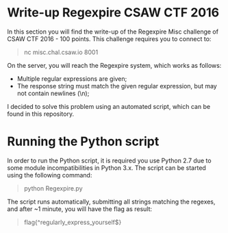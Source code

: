# Write-up Regexpire CSAW CTF 2016
In this section you will find the write-up of the Regexpire Misc challenge of CSAW CTF 2016 - 100 points.
This challenge requires you to connect to:

> nc misc.chal.csaw.io 8001

On the server, you will reach the Regexpire system, which works as follows:
* Multiple regular expressions are given;
* The response string must match the given regular expression, but may not contain newlines (\n);

I decided to solve this problem using an automated script, which can be found in this repository.

# Running the Python script
In order to run the Python script, it is required you use Python 2.7 due to some module incompatibilities in Python 3.x. The script can be started using the following command:

> python Regexpire.py

The script runs automatically, submitting all strings matching the regexes, and after ~1 minute, you will have the flag as result:
> flag{^regularly_express_yourself$}
